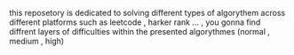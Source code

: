this reposetory is dedicated to solving different types of algorythem across different platforms such as leetcode , harker rank ... , you gonna find diffrent layers of difficulties within the presented algorythmes (normal , medium , high)
